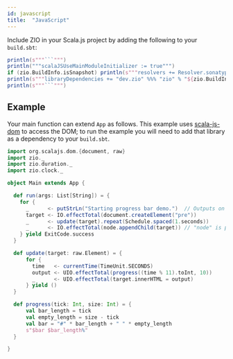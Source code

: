 ```yaml
---
id: javascript
title:  "JavaScript"
---
```


Include ZIO in your Scala.js project by adding the following to your `build.sbt`:

```scala mdoc:passthrough
println(s"""```""")
println("""scalaJSUseMainModuleInitializer := true""")
if (zio.BuildInfo.isSnapshot) println(s"""resolvers += Resolver.sonatypeRepo("snapshots")""")
println(s"""libraryDependencies += "dev.zio" %%% "zio" % "${zio.BuildInfo.version}"""")
println(s"""```""")
```

## Example

Your main function can extend `App` as follows.
This example uses [scala-js-dom](https://github.com/scala-js/scala-js-dom) to access the DOM; to run the example you
will need to add that library as a dependency to your `build.sbt`.

```scala
import org.scalajs.dom.{document, raw}
import zio._
import zio.duration._
import zio.clock._

object Main extends App {

  def run(args: List[String]) = {
    for {
      _      <- putStrLn("Starting progress bar demo.")  // Outputs on browser console log.
      target <- IO.effectTotal(document.createElement("pre"))
      _      <- update(target).repeat(Schedule.spaced(1.seconds))
      _      <- IO.effectTotal(node.appendChild(target)) // "node" is provided in this page by mdoc.
    } yield ExitCode.success
  }

  def update(target: raw.Element) = {
      for {
        time   <- currentTime(TimeUnit.SECONDS)
        output <- UIO.effectTotal(progress((time % 11).toInt, 10))
        _      <- UIO.effectTotal(target.innerHTML = output)
      } yield ()
  }

  def progress(tick: Int, size: Int) = {
      val bar_length = tick
      val empty_length = size - tick
      val bar = "#" * bar_length + " " * empty_length
      s"$bar $bar_length%"
  }

}
```
